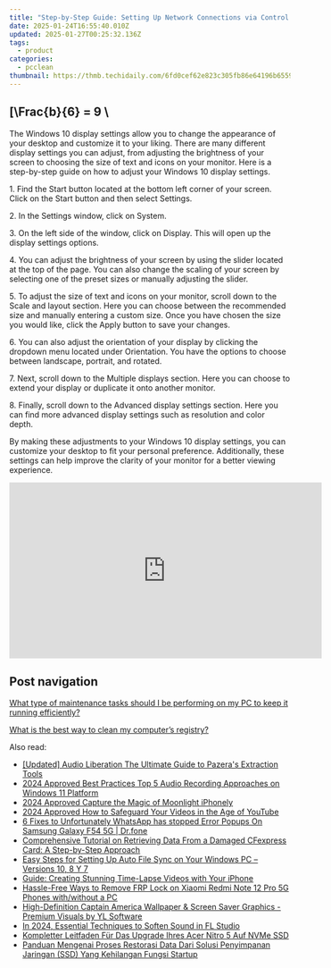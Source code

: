 ```yaml
---
title: "Step-by-Step Guide: Setting Up Network Connections via Control Panel - Tips From YL Computing"
date: 2025-01-24T16:55:40.010Z
updated: 2025-01-27T00:25:32.136Z
tags:
  - product
categories:
  - pcclean
thumbnail: https://thmb.techidaily.com/6fd0cef62e823c305fb86e64196b6559e3c33c787060e717fb517085eb725bc3.jpg
---
```


## \[\Frac{b}{6} = 9 \

The Windows 10 display settings allow you to change the appearance of your desktop and customize it to your liking. There are many different display settings you can adjust, from adjusting the brightness of your screen to choosing the size of text and icons on your monitor. Here is a step-by-step guide on how to adjust your Windows 10 display settings. 

1\. Find the Start button located at the bottom left corner of your screen. Click on the Start button and then select Settings.

2\. In the Settings window, click on System.

3\. On the left side of the window, click on Display. This will open up the display settings options. 

4\. You can adjust the brightness of your screen by using the slider located at the top of the page. You can also change the scaling of your screen by selecting one of the preset sizes or manually adjusting the slider.

5\. To adjust the size of text and icons on your monitor, scroll down to the Scale and layout section. Here you can choose between the recommended size and manually entering a custom size. Once you have chosen the size you would like, click the Apply button to save your changes.

6\. You can also adjust the orientation of your display by clicking the dropdown menu located under Orientation. You have the options to choose between landscape, portrait, and rotated.

7\. Next, scroll down to the Multiple displays section. Here you can choose to extend your display or duplicate it onto another monitor.

8\. Finally, scroll down to the Advanced display settings section. Here you can find more advanced display settings such as resolution and color depth. 

By making these adjustments to your Windows 10 display settings, you can customize your desktop to fit your personal preference. Additionally, these settings can help improve the clarity of your monitor for a better viewing experience.

<!-- affiliate ads begin -->
<iframe width="560" height="315" src="https://www.youtube.com/embed/aqeO4ed766s?si=AWtKHxP4hvQRd_lk" title="YouTube video player" frameborder="0" allow="accelerometer; autoplay; clipboard-write; encrypted-media; gyroscope; picture-in-picture; web-share" referrerpolicy="strict-origin-when-cross-origin" allowfullscreen></iframe>
<!-- affiliate ads end -->

## Post navigation

[What type of maintenance tasks should I be performing on my PC to keep it running efficiently?](https://tools.techidaily.com/pcclean/products/)

[What is the best way to clean my computer’s registry?](https://tools.techidaily.com/pcclean/products/)

<ins class="adsbygoogle"
     style="display:block"
     data-ad-format="autorelaxed"
     data-ad-client="ca-pub-7571918770474297"
     data-ad-slot="1223367746"></ins>

<ins class="adsbygoogle"
     style="display:block"
     data-ad-client="ca-pub-7571918770474297"
     data-ad-slot="8358498916"
     data-ad-format="auto"
     data-full-width-responsive="true"></ins>

<span class="atpl-alsoreadstyle">Also read:</span>
<div><ul>
<li><a href="https://extra-information.techidaily.com/updated-audio-liberation-the-ultimate-guide-to-pazeras-extraction-tools/"><u>[Updated] Audio Liberation The Ultimate Guide to Pazera's Extraction Tools</u></a></li>
<li><a href="https://fox-helps.techidaily.com/2024-approved-best-practices-top-5-audio-recording-approaches-on-windows-11-platform/"><u>2024 Approved Best Practices Top 5 Audio Recording Approaches on Windows 11 Platform</u></a></li>
<li><a href="https://extra-resources.techidaily.com/2024-approved-capture-the-magic-of-moonlight-iphonely/"><u>2024 Approved Capture the Magic of Moonlight iPhonely</u></a></li>
<li><a href="https://youtube-docs.techidaily.com/approved-how-to-safeguard-your-videos-in-the-age-of-youtube/"><u>2024 Approved How to Safeguard Your Videos in the Age of YouTube</u></a></li>
<li><a href="https://howto.techidaily.com/6-fixes-to-unfortunately-whatsapp-has-stopped-error-popups-on-samsung-galaxy-f54-5g-drfone-by-drfone-fix-android-problems-fix-android-problems/"><u>6 Fixes to Unfortunately WhatsApp has stopped Error Popups On Samsung Galaxy F54 5G | Dr.fone</u></a></li>
<li><a href="https://win-cloud.techidaily.com/comprehensive-tutorial-on-retrieving-data-from-a-damaged-cfexpress-card-a-step-by-step-approach/"><u>Comprehensive Tutorial on Retrieving Data From a Damaged CFexpress Card: A Step-by-Step Approach</u></a></li>
<li><a href="https://win-cloud.techidaily.com/easy-steps-for-setting-up-auto-file-sync-on-your-windows-pc-versions-10-8-y-7/"><u>Easy Steps for Setting Up Auto File Sync on Your Windows PC – Versions 10, 8 Y 7</u></a></li>
<li><a href="https://os-tips.techidaily.com/guide-creating-stunning-time-lapse-videos-with-your-iphone/"><u>Guide: Creating Stunning Time-Lapse Videos with Your iPhone</u></a></li>
<li><a href="https://bypass-frp.techidaily.com/hassle-free-ways-to-remove-frp-lock-on-xiaomi-redmi-note-12-pro-5g-phones-withwithout-a-pc-by-drfone-android/"><u>Hassle-Free Ways to Remove FRP Lock on Xiaomi Redmi Note 12 Pro 5G Phones with/without a PC</u></a></li>
<li><a href="https://win-hot.techidaily.com/high-definition-captain-america-wallpaper-and-screen-saver-graphics-premium-visuals-by-yl-software/"><u>High-Definition Captain America Wallpaper & Screen Saver Graphics - Premium Visuals by YL Software</u></a></li>
<li><a href="https://fox-links.techidaily.com/in-2024-essential-techniques-to-soften-sound-in-fl-studio/"><u>In 2024, Essential Techniques to Soften Sound in FL Studio</u></a></li>
<li><a href="https://win-cloud.techidaily.com/kompletter-leitfaden-fur-das-upgrade-ihres-acer-nitro-5-auf-nvme-ssd/"><u>Kompletter Leitfaden Für Das Upgrade Ihres Acer Nitro 5 Auf NVMe SSD</u></a></li>
<li><a href="https://win-cloud.techidaily.com/panduan-mengenai-proses-restorasi-data-dari-solusi-penyimpanan-jaringan-ssd-yang-kehilangan-fungsi-startup/"><u>Panduan Mengenai Proses Restorasi Data Dari Solusi Penyimpanan Jaringan (SSD) Yang Kehilangan Fungsi Startup</u></a></li>
</ul></div>

